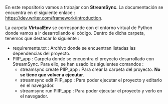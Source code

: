 En este repositorio vamos a trabajar con **StreamSync**. La documentación se encuentra en el siguiente enlace : https://dev.writer.com/framework/introduction.

La carpeta **VirtualEnv** se corresponde con el entorno virtual de Python donde vamos a ir desarrollando el código. Dentro de dicha carpeta, tenemos que destacar lo siguiente : 

-   requirements.txt : Archivo donde se encuentran listadas las dependencias del proyecto.
-   PIIP_app : Carpeta donde se encuentra el proyecto desarrollado con StreamSync. Para ello, se han usado los siguientes comandos : 
    -   streamsync create PIIP_app : Para crear la carpeta del proyecto. **No se tiene que volver a ejecutar**.
    -   streamsync edit PIIP_app : Para poder ejecutar el proyecto y editarlo en el navegador.
    -   streamsync run PIIP_app : Para poder ejecutar el proyecto y verlo en el navegador.

